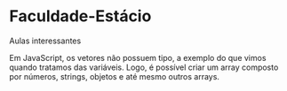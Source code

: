 # Faculdade-Estácio
Aulas interessantes

Em JavaScript, os vetores não possuem tipo, a exemplo do que vimos quando tratamos das variáveis. Logo, é possível criar um array composto por números, strings, objetos e até mesmo outros arrays.
